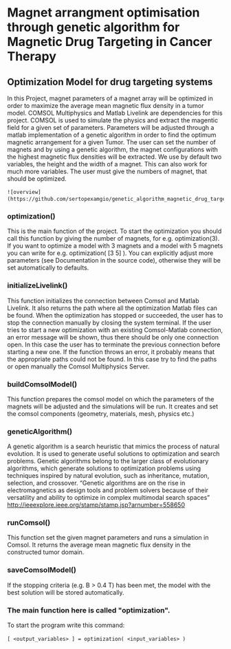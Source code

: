 # Magnet arrangment optimisation through genetic algorithm for Magnetic Drug Targeting in Cancer Therapy

## Optimization Model for drug targeting systems

In this Project, magnet parameters of a magnet array will be optimized in order to maximize the average mean magnetic flux density in a tumor model. 
COMSOL Multiphysics and Matlab Livelink are dependencies for this project.
COMSOL is used to simulate the physics and extract the magentic field for a given set of parameters. Parameters will be adjusted through a matlab implementation of a genetic algorithm in order to find the optimum magnetic arrangement for a given Tumor.
The user can set the number of magnets and by using a genetic algorithm, the magnet configurations with the highest magnetic flux densities will be extracted. 
We use by default two variables, the height and the width of a magnet. This can also work for much more variables. 
The user must give the numbers of magnet, that should be optimized.

    ![overview](https://github.com/sertopexamgio/genetic_algorithm_magnetic_drug_targeting/blob/master/overview.png)

### optimization()
This is the main function of the project.
To start the optimization you should call this function by giving the number of magnets, for e.g. optimization(3).
If you want to optimize a model with 3 magnets and a model with 5 magnets you can write for e.g. optimization( [3 5] ).
You can explicitly adjust more parameters (see Documentation in the source code), otherwise they will be set automatically to defaults.

### initializeLivelink()
This function initializes the connection between Comsol and Matlab Livelink.
It also returns the path where all the optimization Matlab files can be found. 
When the optimization has stopped or succeeded, the user has to stop the connection manually by closing the system terminal. 
If the user tries to start a new optimization with an existing Comsol-Matlab connection, an error message will be shown, thus there should be only one connection open. 
In this case the user has to terminate the previous connection before starting a new one.
If the function throws an error, it probably means that the appropriate paths could not be found. In this case try to find the paths or open manually the Comsol Multiphysics Server.

### buildComsolModel()
This function prepares the comsol model on which the parameters of the magnets will be adjusted and the simulations will be run.
It creates and set the comsol components (geometry, materials, mesh, physics etc.)

### geneticAlgorithm()
 A genetic algorithm is a search heuristic that mimics the process of natural evolution. 
It is used to generate useful solutions to optimization and search problems. 
Genetic algorithms belong to the larger class of evolutionary algorithms, which generate solutions to optimization problems using techniques inspired by natural evolution, such as inheritance, mutation, selection, and crossover.
“Genetic algorithms are on the rise in electromagnetics as design tools and problem solvers because of their versatility and ability to optimize in complex multimodal search spaces”
http://ieeexplore.ieee.org/stamp/stamp.jsp?arnumber=558650

### runComsol()
This function set the given magnet parameters and runs a simulation in Comsol.
It returns the average mean magnetic flux density in the constructed tumor domain.

### saveComsolModel()
If the stopping criteria (e.g. B > 0.4 T) has been met, the model with the best solution will be stored automatically. 

### The main function here is called "optimization".

To start the program write this command:

`[ <output_variables> ] = optimization( <input_variables> )`

